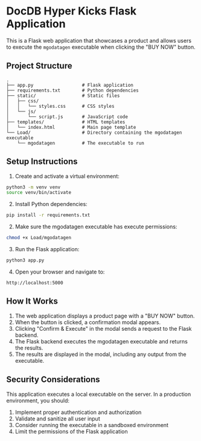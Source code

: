 # DocDB Hyper Kicks Flask Application

This is a Flask web application that showcases a product and allows users to execute the `mgodatagen` executable when clicking the "BUY NOW" button.

## Project Structure

```
.
├── app.py                  # Flask application
├── requirements.txt        # Python dependencies
├── static/                 # Static files
│   ├── css/
│   │   └── styles.css      # CSS styles
│   └── js/
│       └── script.js       # JavaScript code
├── templates/              # HTML templates
│   └── index.html          # Main page template
└── Load/                   # Directory containing the mgodatagen executable
    └── mgodatagen          # The executable to run
```

## Setup Instructions

1. Create and activate a virtual environment:

```bash
python3 -m venv venv
source venv/bin/activate
```

2. Install Python dependencies:

```bash
pip install -r requirements.txt
```

2. Make sure the mgodatagen executable has execute permissions:

```bash
chmod +x Load/mgodatagen
```

3. Run the Flask application:

```bash
python3 app.py
```

4. Open your browser and navigate to:

```
http://localhost:5000
```

## How It Works

1. The web application displays a product page with a "BUY NOW" button.
2. When the button is clicked, a confirmation modal appears.
3. Clicking "Confirm & Execute" in the modal sends a request to the Flask backend.
4. The Flask backend executes the mgodatagen executable and returns the results.
5. The results are displayed in the modal, including any output from the executable.

## Security Considerations

This application executes a local executable on the server. In a production environment, you should:

1. Implement proper authentication and authorization
2. Validate and sanitize all user input
3. Consider running the executable in a sandboxed environment
4. Limit the permissions of the Flask application
